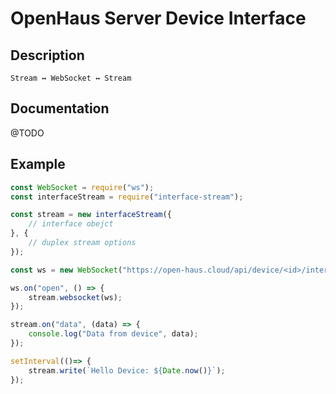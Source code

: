 # OpenHaus Server Device Interface

## Description
`Stream ↔ WebSocket ↔ Stream`


## Documentation
@TODO


## Example

```js
const WebSocket = require("ws");
const interfaceStream = require("interface-stream");

const stream = new interfaceStream({
    // interface obejct
}, {
    // duplex stream options
});

const ws = new WebSocket("https://open-haus.cloud/api/device/<id>/interface/<id>");

ws.on("open", () => {
    stream.websocket(ws);
});

stream.on("data", (data) => {
    console.log("Data from device", data);
});

setInterval(()=> {
    stream.write(`Hello Device: ${Date.now()}`);
});

```